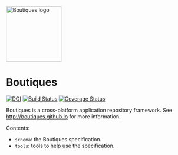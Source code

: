 <img src="http://boutiques.github.io/images/logo.png" width="150" alt="Boutiques logo"/>

# Boutiques
[![DOI](https://zenodo.org/badge/32616811.svg)](https://zenodo.org/badge/latestdoi/32616811)
[![Build Status](https://travis-ci.org/boutiques/boutiques.svg?branch=develop)](https://travis-ci.org/boutiques/boutiques)
[![Coverage Status](https://coveralls.io/repos/github/boutiques/boutiques/badge.svg?branch=develop)](https://coveralls.io/github/boutiques/boutiques?branch=develop)

Boutiques is a cross-platform application repository framework. See http://boutiques.github.io for more information.

Contents:
* `schema`: the Boutiques specification.
* `tools`: tools to help use the specification.

